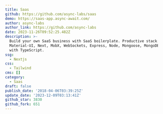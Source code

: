 ```yaml
---
title: Saas
github: https://github.com/async-labs/saas
demo: https://saas-app.async-await.com/
author: async-labs
author_link: https://github.com/async-labs
date: 2023-11-26T09:52:25.482Z
description: >-
  Build your own SaaS business with SaaS boilerplate. Productive stack: React,
  Material-UI, Next, MobX, WebSockets, Express, Node, Mongoose, MongoDB. Written
  with TypeScript.
ssg:
  - Nextjs
css:
  - Tailwind
cms: []
category:
  - Saas
draft: false
publish_date: '2018-04-06T03:39:25Z'
update_date: '2023-12-09T03:13:41Z'
github_star: 3830
github_fork: 651
---
```

